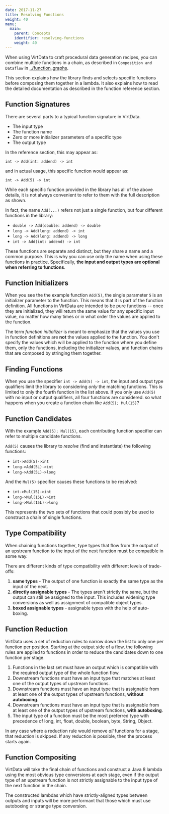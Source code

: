 ```yaml
---
date: 2017-11-27
title: Resolving Functions
weight: 40
menu:
  main:
    parent: Concepts
    identifier: resolving-functions
    weight: 40
---
```


When using VirtData to craft procedural data generation
recipes, you can combine multiple functions in a chain, 
as described in `Composition and Dataflow` in
[../function_graphs](../function_graphs/).

This section explains how the library finds and selects
specific functions before composing them together in
a lambda. It also explains how to read the detailed
documentation as described in the function reference
section.

## Function Signatures

There are several parts to a typical function signature in
VirtData.

- The input type
- The function name
- Zero or more initializer parameters of a specific type
- The output type

In the reference section, this may appear as:
```
int -> Add(int: addend) -> int
```
and in actual usage, this specific function would appear as:
```
int -> Add(5) -> int
```

While each specific function provided in the library
has all of the above details, it is not always convenient
to refer to them with the full description as shown.

In fact, the name `Add(...)` refers not just a single
function, but four different functions in the library:

- `double -> Add(double: addend) -> double`
- `long -> Add(long: addend) -> int`
- `long -> Add(long: addend) -> long`
- `int -> Add(int: addend) -> int`

These functions are separate and distinct, but they share
a name and a common purpose. This is why you can use
only the name when using these functions in practice.
Specifically, **the input and output types are optional
when referring to functions**.

## Function Initializers

When you see the the example function `Add(5)`, the single
parameter `5` is an initializer parameter to the function.
This means that it is part of the function definition.
All functions in VirtData are intended to be pure functions
-- once they are initialized, they will return the same
value for any specific input value, no matter how many times
or in what order the values are applied to the function.

The term *function initializer* is meant to emphasize that
the values you use in function definitions are **not** the
values applied to the function. You don't specify the values
which will be applied to the function where you define them,
only the functions, including the initializer values, 
and function chains that are composed by stringing them
together.

## Finding Functions

When you use the specifier `int -> Add(5) -> int`, the
input and output type qualifiers limit the library to
considering *only* the matching functions. This is limited
to only the fourth function in the list above. If you
only use `Add(5)` with no input or output qualifiers,
all four functions are considered. so what happens
when you create a function chain like `Add(5); Mul(15)`?

## Function Candidates

With the example `Add(5); Mul(15)`, each contributing
function specifier can refer to multiple candidate functions.

`Add(5)` causes the library to *resolve* (find and
instantiate) the following functions:

- `int->Add(5)->int`
- `long->Add(5L)->int`
- `long->Add(5L)->long`

And the `Mul(5)` specifier causes these functions
to be resolved:

- `int->Mul(15)->int`
- `long->Mul(15L)->int`
- `long->Mul(15L)->long`

This represents the two sets of functions that could 
possibly be used to construct a chain of single functions.

## Type Compatibility

When chaining functions together, type types that flow from
the output of an upstream function to the input of the
next function must be compatible in some way.

There are different kinds of type compatibility with
different levels of trade-offs:

1. **same types** - The output of one function is exactly
   the same type as the input of the next.
2. **directly assignable types** - The types aren't
   strictly the same, but the output can still be assigned
   to the input. This includes widening type conversions
   as well as assignment of compatible object types.
3. **boxed assignable types** - assignable types with
   the help of auto-boxing.

## Function Reduction

VirtData uses a set of reduction rules to narrow
down the list to only one per function per position.
Starting at the output side of a flow, the following
rules are applied to functions in order to reduce
the candidates down to one function per stage.

1. Functions in the last set must have an output
   which is compatible with the required output type
   of the whole function flow.
2. Downstream functions must have an input type
   that matches at least one of the output types
   of upstream functions.
3. Downstream functions must have an input type
   that is assignable from at least one of the output
   types of upstream functions, **without autoboxing**.
4. Downstream functions must have an input type
   that is assignable from at least one of the output
   types of upstream functions, **with autoboxing**.
5. The input type of a function must be the most
   preferred type with precedence of long, int, float,
   double, boolean, byte, String, Object.
    
In any case where a reduction rule would remove 
*all* functions for a stage, that reduction is skipped.
If any reduction is possible, then the process starts
again.

## Function Compositing

VirtData will take the final chain of functions and
construct a Java 8 lambda using the most obvious
type conversions at each stage, even if the output
type of an upstream function is not strictly assignable
to the input type of the next function in the chain.

The constructed lambdas which have strictly-aligned
types between outputs and inputs will be more performant
that those which must use autoboxing or strange type
conversion.
